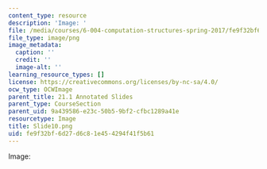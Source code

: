 ```yaml
---
content_type: resource
description: 'Image: '
file: /media/courses/6-004-computation-structures-spring-2017/fe9f32bf6d27d6c81e454294f41f5b61_Slide10.png
file_type: image/png
image_metadata:
  caption: ''
  credit: ''
  image-alt: ''
learning_resource_types: []
license: https://creativecommons.org/licenses/by-nc-sa/4.0/
ocw_type: OCWImage
parent_title: 21.1 Annotated Slides
parent_type: CourseSection
parent_uid: 9a439586-e23c-50b5-9bf2-cfbc1289a41e
resourcetype: Image
title: Slide10.png
uid: fe9f32bf-6d27-d6c8-1e45-4294f41f5b61
---
```

Image: 